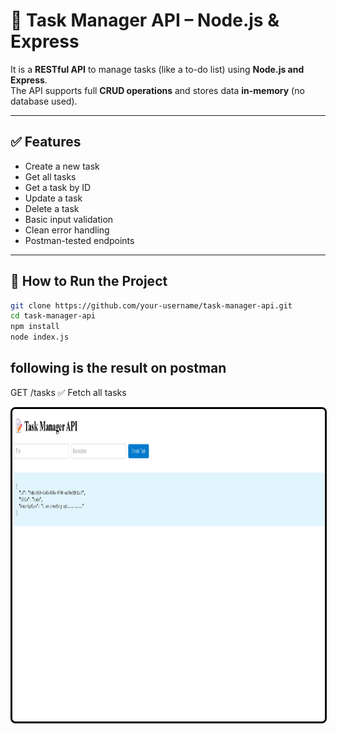 # 📝 Task Manager API – Node.js & Express


It is a **RESTful API** to manage tasks (like a to-do list) using **Node.js and Express**.  
The API supports full **CRUD operations** and stores data **in-memory** (no database used).

---

## ✅ Features

- Create a new task
- Get all tasks
- Get a task by ID
- Update a task
- Delete a task
- Basic input validation
- Clean error handling
- Postman-tested endpoints

  

---

## 🚀 How to Run the Project

```bash
git clone https://github.com/your-username/task-manager-api.git
cd task-manager-api
npm install
node index.js


```


## following is the result on postman
GET /tasks
✅ Fetch all tasks

<img 
  src="https://raw.githubusercontent.com/sdmukhtar7709/task-manager-api/main/ss/Screenshot%202025-06-03%20100923.png" 
  width="500" 
  height="500" 
  style="border: 3px solid black; border-radius: 8px;" 
/>









